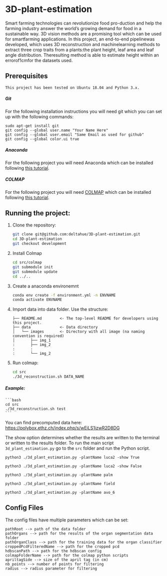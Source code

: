 # 3D-plant-estimation

Smart farming technologies can revolutionize food pro-duction and help the farming industry answer the world’s growing demand for food in a sustainable way. 3D vision methods are a promising tool which can be used for smartfarming applications. In this project, an end-to-end pipelinewas developed, which uses 3D reconstruction and machinelearning methods to extract three crop traits from a plants:the plant height, leaf area and leaf angle distribution. Theresulting method is able to estimate height within an errorof1cmfor the datasets used.

## Prerequisites

    This project has been tested on Ubuntu 18.04 and Python 3.x.

##### Git
For the following installation instructions you will need git which you can set up with the following commands:

    sudo apt-get install git
    git config --global user.name "Your Name Here"
    git config --global user.email "Same Email as used for github"
    git config --global color.ui true
    
##### Anaconda
For the following project you will need Anaconda which can be installed following [this tutorial](https://docs.anaconda.com/anaconda/install/linux/).

##### COLMAP
For the following project you will need [COLMAP](https://colmap.github.io/index.html) which can be installed following [this tutorial](https://colmap.github.io/install.html).

## Running the project:

1. Clone the repository:
    ```bash
    git clone git@github.com:deltahue/3D-plant-estimation.git
    cd 3D-plant-estimation
    git checkout development
    ```

2. Install Colmap
    ```bash
    cd src/colmap
    git submodule init
    git submodule update
    cd ../..
    ```

3. Create a anaconda environemnt
    ```bash
    conda env create -f environment.yml -n ENVNAME
    conda activate ENVNAME
    ```

4. Import data into data folder. Use the structure:
    ```nohighlight
    ├── README.md        <- The top-level README for developers using this project.
    ├── data             <- Data directory
    │   └── images       <- Directory with all image (na naming convention is required)
    │       ├── img_1 
    :       ├── img_2 
    :       :   
    :       └── img_2 
    ```


5. Run colmap:
    ```bash
    cd src
    ./3d_reconstruction.sh DATA_NAME
    ```
##### Example:
    ```bash
    cd src
    ./3d_reconstruction.sh test
    ```
You can find precomputed data here:
https://polybox.ethz.ch/index.php/s/wEiLS1izwR2D8DG 

The show option determines whether the results are written to the terminal or written to the results folder.
To run the main script `3d_plant_estimation.py` go to the `src` folder and run the Python script.

`python3 ./3d_plant_estimation.py -plantName luca2 -show True`

`python3 ./3d_plant_estimation.py -plantName luca2 -show False`

`python3 ./3d_plant_estimation.py -plantName palm`

`python3 ./3d_plant_estimation.py -plantName field`

`python3 ./3d_plant_estimation.py -plantName avo_6`



    

## Config Files
The config files have multiple parameters which can be set:
```
pathRoot --> path of the data folder
pathOrgans --> path for the results of the organ segmentation data folder
pathOrganClass --> path for the training data for the organ classifier
croppedPcdFilteredName --> path for the cropped pcd
hdbscanPath --> path for the hdbscan config
colmapFolderName --> path for the colmap python scripts
apriltagSide --> size of the april tag (in cm)
nb_points --> number of points for filtering
radius --> radius parameter for filtering
```
